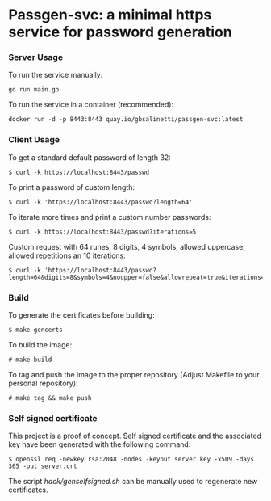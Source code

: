 # Passgen-svc: a minimal https service for password generation

### Server Usage
To run the service manually:
```
go run main.go
```

To run the service in a container (recommended):
```
docker run -d -p 8443:8443 quay.io/gbsalinetti/passgen-svc:latest
```

### Client Usage
To get a standard default password of length 32:
```
$ curl -k https://localhost:8443/passwd
```

To print a password of custom length:
```
$ curl -k 'https://localhost:8443/passwd?length=64'
```

To iterate more times and print a custom number passwords:
```
$ curl -k https://localhost:8443/passwd?iterations=5
```

Custom request with 64 runes, 8 digits, 4 symbols, allowed uppercase, allowed
repetitions an 10 iterations:
```
$ curl -k 'https://localhost:8443/passwd?length=64&digits=8&symbols=4&noupper=false&allowrepeat=true&iterations=10'
```

### Build
To generate the certificates before building:
```
$ make gencerts
```

To build the image:
```
# make build
```

To tag and push the image to the proper repository (Adjust Makefile to your personal
repository):
```
# make tag && make push
```

### Self signed certificate
This project is a proof of concept. Self signed certificate and the associated key 
have been generated with the following command:
```
$ openssl req -newkey rsa:2048 -nodes -keyout server.key -x509 -days 365 -out server.crt
```

The script *hack/genselfsigned.sh* can be manually used to regenerate new certificates.
